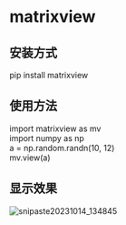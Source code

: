 # matrixview  
## 安装方式  
pip install matrixview  
## 使用方法  
import matrixview as mv  
import numpy as np  
a = np.random.randn(10, 12)  
mv.view(a)  
## 显示效果  
![snipaste20231014_134845](https://github.com/eeshikm/matrixview/assets/147901209/42e97f5c-4e59-48de-abb0-530cb13385fd)
